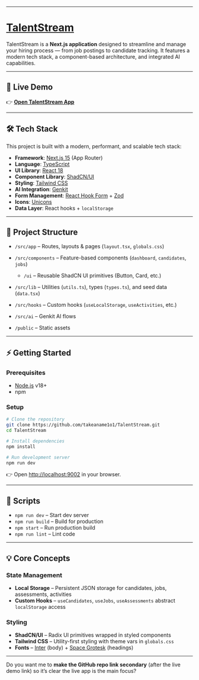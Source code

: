 
---

# [TalentStream](https://talent-stream-73jx.vercel.app/)

TalentStream is a **Next.js application** designed to streamline and manage your hiring process — from job postings to candidate tracking. It features a modern tech stack, a component-based architecture, and integrated AI capabilities.

---

## 🚀 Live Demo

👉 [**Open TalentStream App**](https://talent-stream-73jx.vercel.app/)

---

## 🛠 Tech Stack

This project is built with a modern, performant, and scalable tech stack:

* **Framework**: [Next.js 15](https://nextjs.org/) (App Router)
* **Language**: [TypeScript](https://www.typescriptlang.org/)
* **UI Library**: [React 18](https://react.dev/)
* **Component Library**: [ShadCN/UI](https://ui.shadcn.com/)
* **Styling**: [Tailwind CSS](https://tailwindcss.com/)
* **AI Integration**: [Genkit](https://firebase.google.com/docs/genkit)
* **Form Management**: [React Hook Form](https://react-hook-form.com/) + [Zod](https://zod.dev/)
* **Icons**: [Unicons](https://iconscout.com/unicons)
* **Data Layer**: React hooks + `localStorage`

---

## 📂 Project Structure

* `/src/app` – Routes, layouts & pages (`layout.tsx`, `globals.css`)
* `/src/components` – Feature-based components (`dashboard`, `candidates`, `jobs`)

  * `/ui` – Reusable ShadCN UI primitives (Button, Card, etc.)
* `/src/lib` – Utilities (`utils.ts`), types (`types.ts`), and seed data (`data.tsx`)
* `/src/hooks` – Custom hooks (`useLocalStorage`, `useActivities`, etc.)
* `/src/ai` – Genkit AI flows
* `/public` – Static assets

---

## ⚡ Getting Started

### Prerequisites

* [Node.js](https://nodejs.org/) v18+
* npm

### Setup

```bash
# Clone the repository
git clone https://github.com/takeaname1o1/TalentStream.git
cd TalentStream

# Install dependencies
npm install

# Run development server
npm run dev
```

👉 Open [http://localhost:9002](http://localhost:9002) in your browser.

---

## 📜 Scripts

* `npm run dev` – Start dev server
* `npm run build` – Build for production
* `npm start` – Run production build
* `npm run lint` – Lint code

---

## 💡 Core Concepts

### State Management

* **Local Storage** – Persistent JSON storage for candidates, jobs, assessments, activities
* **Custom Hooks** – `useCandidates`, `useJobs`, `useAssessments` abstract `localStorage` access

### Styling

* **ShadCN/UI** – Radix UI primitives wrapped in styled components
* **Tailwind CSS** – Utility-first styling with theme vars in `globals.css`
* **Fonts** – [Inter](https://fonts.google.com/specimen/Inter) (body) + [Space Grotesk](https://fonts.google.com/specimen/Space+Grotesk) (headings)

---

Do you want me to **make the GitHub repo link secondary** (after the live demo link) so it’s clear the live app is the main focus?

